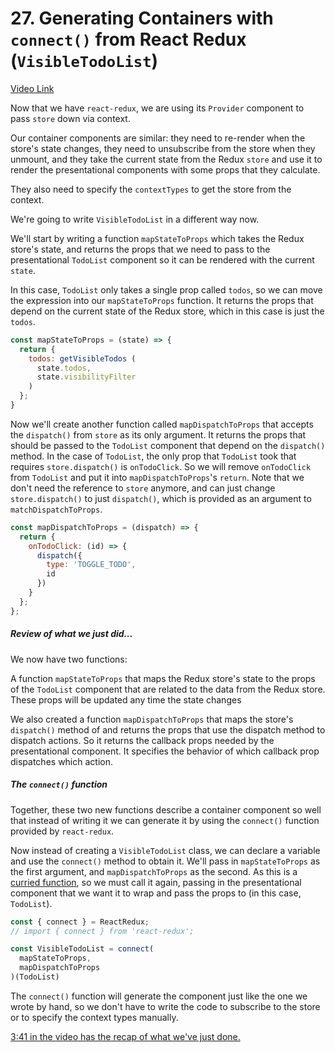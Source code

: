 # 27. Generating Containers with `connect()` from React Redux (`VisibleTodoList`)
[Video Link](https://egghead.io/lessons/javascript-redux-generating-containers-with-connect-from-react-redux-visibletodolist)

Now that we have `react-redux`, we are using its `Provider` component to pass `store` down via context.

Our container components are similar: they need to re-render when the store's state changes, they need to unsubscribe from the store when they unmount, and they take the current state from the Redux `store` and use it to render the presentational components with some props that they calculate.

They also need to specify the `contextTypes` to get the store from the context.

We're going to write `VisibleTodoList` in a different way now.

We'll start by writing a function `mapStateToProps` which takes the Redux store's state, and returns the props that we need to pass to the presentational `TodoList` component so it can be rendered with the current `state`.

In this case, `TodoList` only takes a single prop called `todos`, so we can move the expression into our `mapStateToProps` function. It returns the props that depend on the current state of the Redux store, which in this case is just the `todos`.

```JavaScript
const mapStateToProps = (state) => {
  return {
    todos: getVisibleTodos (
      state.todos,
      state.visibilityFilter
    )
  };
}
```

Now we'll create another function called `mapDispatchToProps` that accepts the `dispatch()` from `store` as its only argument. It returns the props that should be passed to the `TodoList` component that depend on the `dispatch()` method. In the case of `TodoList`, the only prop that `TodoList` took that requires `store.dispatch()` is `onTodoClick`. So we will remove `onTodoClick` from `TodoList` and put it into `mapDispatchToProps`'s `return`. Note that we don't need the reference to `store` anymore, and can just change `store.dispatch()` to just `dispatch()`, which is provided as an argument to `matchDispatchToProps`.

```JavaScript
const mapDispatchToProps = (dispatch) => {
  return {
    onTodoClick: (id) => {
      dispatch({
        type: 'TOGGLE_TODO',
        id
      })
    }
  };
};
```

##### Review of what we just did...

We now have two functions:

A function `mapStateToProps` that maps the Redux store's state to the props of the `TodoList` component that are related to the data from the Redux store. These props
will be updated any time the state changes

We also created a function `mapDispatchToProps` that maps the store's `dispatch()` method of and returns the props that use the dispatch method to dispatch actions. So it returns the callback props needed by the presentational component. It specifies the behavior of which callback prop dispatches which action.

##### The `connect()` function
Together, these two new functions describe a container component so well that instead of writing it we can generate it by using the `connect()` function provided by `react-redux`.

Now instead of creating a `VisibleTodoList` class, we can declare a variable and use the `connect()` method to obtain it. We'll pass in `mapStateToProps` as the first argument, and `mapDispatchToProps` as the second. As this is a [curried function](https://medium.com/@kbrainwave/currying-in-javascript-ce6da2d324fe#.ytohz3iob), so we must call it again, passing in the presentational component that we want it to wrap and pass the props to (in this case, `TodoList`).

```JavaScript
const { connect } = ReactRedux;
// import { connect } from 'react-redux';

const VisibleTodoList = connect(
  mapStateToProps,
  mapDispatchToProps
)(TodoList)

```

The `connect()` function will generate the component just like the one we wrote by hand, so we don't have to write the code to subscribe to the store or to specify the context types manually.

[3:41 in the video has the recap of what we've just done.](https://egghead.io/lessons/javascript-redux-generating-containers-with-connect-from-react-redux-visibletodolist)
